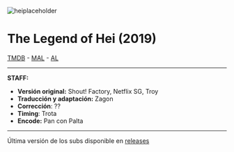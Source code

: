 ![heiplaceholder](https://i.kek.sh/9mVGl4mr04l.png)

# The Legend of Hei (2019)

[TMDB](https://www.themoviedb.org/movie/620249) - [MAL](https://myanimelist.net/anime/40211/Luo_Xiao_Hei_Zhan_Ji_Movie) - [AL](https://anilist.co/anime/112023/Luo-Xiaohei-Zhan-Ji-Movie/)

---

**STAFF:**

- **Versión original:** Shout! Factory, Netflix SG, Troy
- **Traducción y adaptación:** Zagon
- **Corrección**: ??
- **Timing**: Trota
- **Encode:** Pan con Palta

---


Última versión de los subs disponible en [releases](https://github.com/ZagonSubs/legend-of-hei/releases/)

